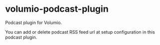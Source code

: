 # volumio-podcast-plugin
Podcast plugin for Volumio.

You can add or delete podcast RSS feed url at setup configuration in this podcast plugin.
